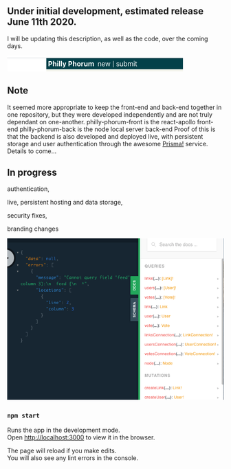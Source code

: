 ## Under initial development, estimated release June 11th 2020.

I will be updating this description, as well as the code, over the coming days.

![Navbar early design](https://github.com/fjs138/philly-phorum-front/blob/master/navbar.png)

## Note
It seemed more appropriate to keep the front-end and back-end together in one repository, but they were developed independently and are not truly dependant on one-another.
philly-phorum-front is the react-apollo front-end
philly-phorum-back is the node local server back-end
Proof of this is that the backend is also developed and deployed live, with persistent storage and user authentication through the awesome [Prisma!](https://www.prisma.io/) service. Details to come...

## In progress
authentication,

live, persistent hosting and data storage,

security fixes,

branding changes

![GraphQL Playground screenshot](https://github.com/fjs138/philly-phorum-front/blob/master/gql-playground.png)


### `npm start`

Runs the app in the development mode.<br />
Open [http://localhost:3000](http://localhost:3000) to view it in the browser.

The page will reload if you make edits.<br />
You will also see any lint errors in the console.
